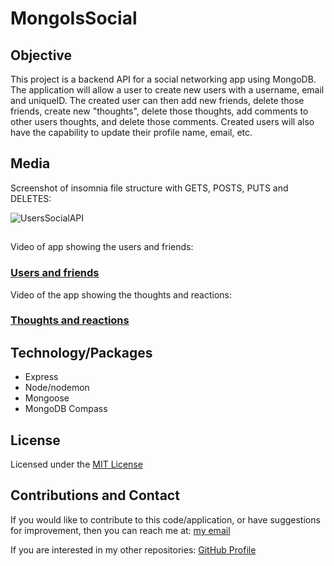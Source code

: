 # MongoIsSocial

## Objective

This project is a backend API for a social networking app using MongoDB. The application will allow a user to create new users with a username, email and uniqueID. The created user can then add new friends, delete those friends, create new "thoughts", delete those thoughts, add comments to other users thoughts, and delete those comments. Created users will also have the capability to update their profile name, email, etc. 

## Media

Screenshot of insomnia file structure with GETS, POSTS, PUTS and DELETES: 

![UsersSocialAPI](https://user-images.githubusercontent.com/95048609/160221756-4f3af448-589b-4bf9-99d1-5ec9ab0ed28e.jpeg)

##
Video of app showing the users and friends:

### [Users and friends](https://drive.google.com/file/d/1XRvPB2RSNVIcR46XVEL7vV_bJRymXXkr/view)

Video of the app showing the thoughts and reactions:

### [Thoughts and reactions](https://drive.google.com/file/d/1eKjGxi_sC_EhEdm47hL4nE1LyIl_tomv/view)

## Technology/Packages

 - Express 
 - Node/nodemon
 - Mongoose 
 - MongoDB Compass

## License

Licensed under the [MIT License](LICENSE)

## Contributions and Contact

If you would like to contribute to this code/application, or have suggestions for improvement, then you can reach me at: [my email](gobecodeme@gmail.com) 

If you are interested in my other repositories: [GitHub Profile](https://github.com/bennygo3)



